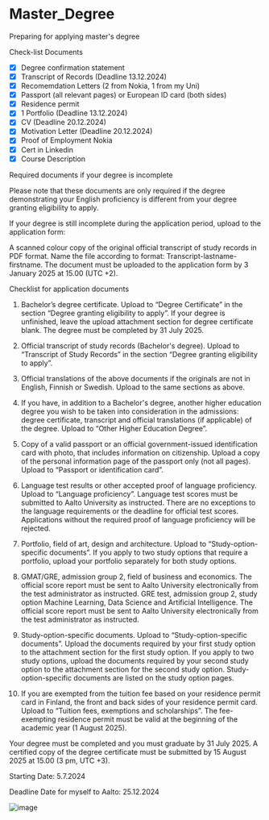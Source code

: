 # Master_Degree
Preparing for applying master's degree

Check-list Documents

- [x] Degree confirmation statement
- [x] Transcript of Records (Deadline 13.12.2024)
- [x] Recomemdation Letters (2 from Nokia, 1 from my Uni)
- [x] Passport (all relevant pages) or European ID card (both sides)
- [x] Residence permit
- [x] 1 Portfolio (Deadline 13.12.2024)
- [x] CV (Deadline 20.12.2024)
- [x] Motivation Letter (Deadline 20.12.2024)
- [x] Proof of Employment Nokia
- [x] Cert in Linkedin
- [x] Course Description

Required documents if your degree is incomplete 

Please note that these documents are only required if the degree demonstrating your English proficiency is different from your degree granting eligibility to apply.

If your degree is still incomplete during the application period, upload to the application form:

A scanned colour copy of the original official transcript of study records in PDF format.
Name the file according to format: Transcript-lastname-firstname.
The document must be uploaded to the application form by 3 January 2025 at 15.00 (UTC +2).


Checklist for application documents

1. Bachelor’s degree certificate. 
Upload to “Degree Certificate” in the section “Degree granting eligibility to apply”. If your degree is unfinished, leave the upload attachment section for degree certificate blank. The degree must be completed by 31 July 2025.

2. Official transcript of study records (Bachelor's degree).
Upload to “Transcript of Study Records” in the section “Degree granting eligibility to apply”.

4. Official translations of the above documents if the originals are not in English, Finnish or Swedish. Upload to the same sections as above.
   
5. If you have, in addition to a Bachelor's degree, another higher education degree you wish to be taken into consideration in the admissions: degree certificate, transcript and official translations (if applicable) of the degree. Upload to “Other Higher Education Degree”.
   
6. Copy of a valid passport or an official government-issued identification card with photo, that includes information on citizenship. Upload a copy of the personal information page of the passport only (not all pages). Upload to “Passport or identification card”.
   
7. Language test results or other accepted proof of language proficiency. Upload to “Language proficiency”. Language test scores must be submitted to Aalto University as instructed. There are no exceptions to the language requirements or the deadline for official test scores. Applications without the required proof of language proficiency will be rejected.
   
8. Portfolio, field of art, design and architecture. Upload to “Study-option-specific documents”. If you apply to two study options that require a portfolio, upload your portfolio separately for both study options.
  
9. GMAT/GRE, admission group 2, field of business and economics. The official score report must be sent to Aalto University electronically from the test administrator as instructed.
GRE test, admission group 2, study option Machine Learning, Data Science and Artificial Intelligence. The official score report must be sent to Aalto University electronically from the test administrator as instructed.

10. Study-option-specific documents. Upload to “Study-option-specific documents”. Upload the documents required by your first study option to the attachment section for the first study option. If you apply to two study options, upload the documents required by your second study option to the attachment section for the second study option. Study-option-specific documents are listed on the study option pages.

11. If you are exempted from the tuition fee based on your residence permit card in Finland, the front and back sides of your residence permit card. Upload to “Tuition fees, exemptions and scholarships”. The fee-exempting residence permit must be valid at the beginning of the academic year (1 August 2025).

Your degree must be completed and you must graduate by 31 July 2025. A certified copy of the degree certificate must be submitted by 15 August 2025 at 15.00 (3 pm, UTC +3).

Starting Date: 5.7.2024

Deadline Date for myself to Aalto: 25.12.2024 

![image](https://github.com/VienThanh12/Master_Degree/assets/67015555/c6a1151b-87b1-42bf-a62d-cae747a513bd)
